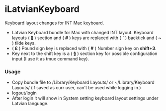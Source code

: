# iLatvianKeyboard
Keyboard layout changes for INT Mac keyboard.


- Latvian Keyboard bundle for Mac with changed INT layout. Keyboard layouts ( **§** ) section and ( **#** ) keys are replaced with ( **`** ) backtick and  ( **~** ) tilde keys.   
- ( **£** ) Pound sign key is replaced with ( **#** ) Number sign key  on **shift+3**.
- Key next to the shift key is a ( **§** ) section key for possible configuration input (I use it as tmux command key).

### Usage

- Copy bundle file to /Library/Keyboard Layouts/ or ~/Library/Keyboard Layouts/  (if saved as curr user, can't be used while logging in.)
- logout/login
- After login it will show in System setting keyboard layout settings under Latvian language.
